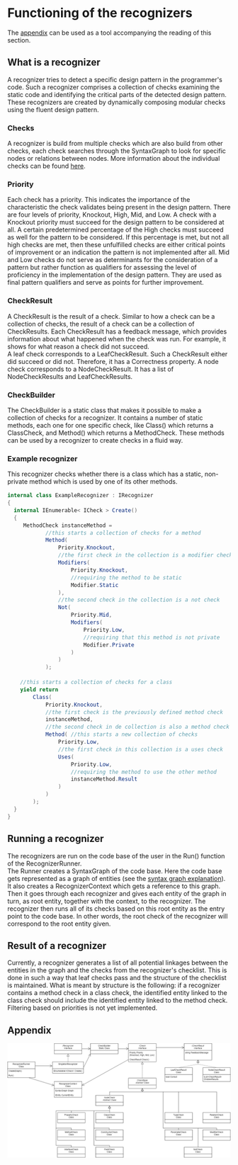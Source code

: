 # Functioning of the recognizers

The [appendix](#appendix) can be used as a tool accompanying the reading of this section.

## What is a recognizer

A recognizer tries to detect a specific design pattern in the
programmer's code. Such a recognizer comprises a collection of checks
examining the static code and identifying the critical parts of the
detected design pattern. These recognizers are created by dynamically
composing modular checks using the fluent design pattern.

### Checks
A recognizer is build from multiple checks which are also build from other checks, each check 
searches through the SyntaxGraph to look for specific nodes or relations between nodes.
More information about the individual checks can be found [here](checks.md).

### Priority

Each check has a priority. This indicates the importance of the
characteristic the check validates being present in the design pattern.
There are four levels of priority, Knockout, High, Mid, and Low. A check
with a Knockout priority must succeed for the design pattern to be
considered at all. A certain predetermined percentage of the High checks
must succeed as well for the pattern to be considered. If this
percentage is met, but not all high checks are met, then these
unfulfilled checks are either critical points of improvement or an
indication the pattern is not implemented after all. Mid and Low checks
do not serve as determinants for the consideration of a pattern but
rather function as qualifiers for assessing the level of proficiency in
the implementation of the design pattern. They are used as final pattern
qualifiers and serve as points for further improvement.

### CheckResult

A CheckResult is the result of a check. Similar to how a check can be a
collection of checks, the result of a check can be a collection of
CheckResults. Each CheckResult has a feedback message, which provides
information about what happened when the check was run. For example, it
shows for what reason a check did not succeed.\
A leaf check corresponds to a LeafCheckResult. Such a CheckResult either
did succeed or did not. Therefore, it has a Correctness property. A node
check corresponds to a NodeCheckResult. It has a list of
NodeCheckResults and LeafCheckResults.

### CheckBuilder

The CheckBuilder is a static class that makes it possible to make a
collection of checks for a recognizer. It contains a number of static
methods, each one for one specific check, like Class() which returns a
ClassCheck, and Method() which returns a MethodCheck. These methods can
be used by a recognizer to create checks in a fluid way.

### Example recognizer

This recognizer checks whether there is a class which has a static,
non-private method which is used by one of its other methods.
```csharp
internal class ExampleRecognizer : IRecognizer
{
  internal IEnumerable< ICheck > Create()
  {
     MethodCheck instanceMethod =
            //this starts a collection of checks for a method
            Method( 
                Priority.Knockout,
                //the first check in the collection is a modifier check
                Modifiers( 
                    Priority.Knockout,
                    //requiring the method to be static
                    Modifier.Static 
                ),
                //the second check in the collection is a not check
                Not( 
                    Priority.Mid,
                    Modifiers(
                        Priority.Low,
                        //requiring that this method is not private
                        Modifier.Private 
                    )
                )
            );

    //this starts a collection of checks for a class
    yield return 
        Class( 
            Priority.Knockout,
            //the first check is the previously defined method check
            instanceMethod,
            //the second check in de collection is also a method check
            Method( //this starts a new collection of checks
                Priority.Low,
                //the first check in this collection is a uses check
                Uses( 
                    Priority.Low,
                    //requiring the method to use the other method 
                    instanceMethod.Result 
                )
            )
        );
  }
}
```

## Running a recognizer

The recognizers are run on the code base of the user in the Run()
function of the RecognizerRunner.\
The Runner creates a SyntaxGraph of the code base. Here the code base
gets represented as a graph of entities (see
the [syntax graph explanation](syntax_graph.md)). It also creates a RecognizerContext which
gets a reference to this graph. Then it goes through each recognizer and
gives each entity of the graph in turn, as root entity, together with
the context, to the recognizer. The recognizer then runs all of its
checks based on this root entity as the entry point to the code base. In
other words, the root check of the recognizer will correspond to the
root entity given.

## Result of a recognizer

Currently, a recognizer generates a list of all potential linkages
between the entities in the graph and the checks from the recognizer's
checklist. This is done in such a way that leaf checks pass and the
structure of the checklist is maintained. What is meant by structure is
the following: if a recognizer contains a method check in a class check,
the identified entity linked to the class check should include the
identified entity linked to the method check.\
Filtering based on priorities is not yet implemented.

## Appendix

![easter egg](images/recognizer_uml.png "A generalized UML diagram of the recognizers.")
